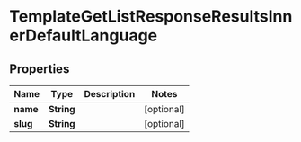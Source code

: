 

# TemplateGetListResponseResultsInnerDefaultLanguage


## Properties

| Name | Type | Description | Notes |
|------------ | ------------- | ------------- | -------------|
|**name** | **String** |  |  [optional] |
|**slug** | **String** |  |  [optional] |



